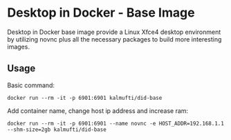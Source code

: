# Desktop in Docker - Base Image

Desktop in Docker base image provide a Linux Xfce4 desktop environment by utilizing novnc plus all the necessary packages to build more interesting images.

## Usage

Basic command:

```docker
docker run --rm -it -p 6901:6901 kalmufti/did-base
```

Add container name, change host ip address and increase ram:

```docker
docker run --rm -it -p 6901:6901 --name novnc -e HOST_ADDR=192.168.1.1 --shm-size=2gb kalmufti/did-base
```
